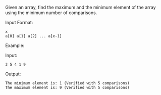 Given an array, find the maximum and the minimum element of the array using the minimum number of comparisons.

Input Format:
```
x
a[0] a[1] a[2] ... a[x-1]
```

Example:

Input: 
```
3 5 4 1 9
```
Output:
```
The minimum element is: 1 (Verified with 5 comparisons)
The maximum element is: 9 (Verified with 5 comparisons)
```
